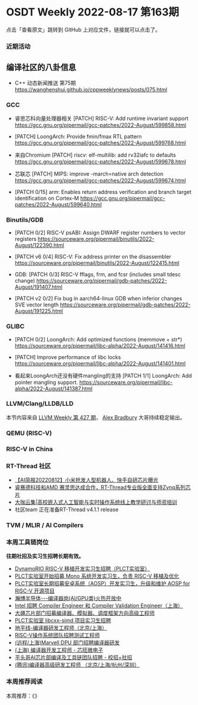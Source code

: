 # OSDT Weekly 2022-08-17 第163期

点击「查看原文」跳转到 GitHub 上对应文件，链接就可以点击了。

### 近期活动

## 编译社区的八卦信息

- C++ 动态新闻推送 第75期
  https://wanghenshui.github.io/cppweeklynews/posts/075.html

### GCC

- 睿思芯科向量处理器相关
  [PATCH] RISC-V: Add runtime invariant support
  https://gcc.gnu.org/pipermail/gcc-patches/2022-August/599858.html

- [PATCH] LoongArch: Provide fmin/fmax RTL pattern
  https://gcc.gnu.org/pipermail/gcc-patches/2022-August/599768.html

- 来自Chromium [PATCH] riscv: elf-multilib: add rv32iafc to defaults
  https://gcc.gnu.org/pipermail/gcc-patches/2022-August/599678.html

- 芯联芯 [PATCH] MIPS: improve -march=native arch detection
  https://gcc.gnu.org/pipermail/gcc-patches/2022-August/599674.html

- [PATCH 0/15] arm: Enables return address verification and branch target identification on Cortex-M
  https://gcc.gnu.org/pipermail/gcc-patches/2022-August/599640.html

### Binutils/GDB

- [PATCH 0/2] RISC-V psABI: Assign DWARF register numbers to vector registers
  https://sourceware.org/pipermail/binutils/2022-August/122390.html

- [PATCH v6 0/4] RISC-V: Fix address printer on the disassembler
  https://sourceware.org/pipermail/binutils/2022-August/122415.html

- GDB: [PATCH 0/3] RISC-V fflags, frm, and fcsr (includes small tdesc change)
  https://sourceware.org/pipermail/gdb-patches/2022-August/191407.html

- [PATCH v2 0/2] Fix bug in aarch64-linux GDB when inferior changes SVE vector length
  https://sourceware.org/pipermail/gdb-patches/2022-August/191225.html

### GLIBC

- [PATCH 0/2] LoongArch: Add optimized functions (memmove + str*)
  https://sourceware.org/pipermail/libc-alpha/2022-August/141416.html

- [PATCH] Improve performance of libc locks
  https://sourceware.org/pipermail/libc-alpha/2022-August/141401.html

- 看起来LoongArch还没有硬件mangling的支持
  [PATCH 1/1] LoongArch: Add pointer mangling support.
  https://sourceware.org/pipermail/libc-alpha/2022-August/141387.html

### LLVM/Clang/LLDB/LLD

本节内容来自 [LLVM Weekly 第 427 期](http://llvmweekly.org/issue/427)，
[Alex Bradbury](https://www.linkedin.com/in/alex-bradbury/) 大哥持续稳定输出。

### QEMU (RISC-V)

### RISC-V in China

### RT-Thread 社区

- [【AI简报20220812】小米抢发人型机器人、快手自研芯片曝光](https://mp.weixin.qq.com/s/4eSXxufFw9eh3iNNc1KLQw)
- [睿赛德科技和AMD 赛灵思达成合作，RT-Thread专业版全面支持Zynq系列芯片](https://mp.weixin.qq.com/s/wJ6j96CgkUKvOyeWp7AJDw)
- [大咖云集|高校嵌入式人工智能与实时操作系统线上教学研讨与师资培训](https://mp.weixin.qq.com/s/cmI7ECLs0w_yFbV_-ggqww)
- 社区team 正在准备RT-Thread v4.1.1 release


### TVM / MLIR / AI Compilers

### 本周工具链岗位

**往期社招及实习生招聘长期有效。**

- [DynamoRIO RISC-V 移植开发实习生招聘（PLCT实验室）](https://mp.weixin.qq.com/s/J_5TjT6DOqeOXJXQI5VQxw)
- [PLCT实验室开始招募 Mono 系统开发实习生，负责 RISC-V 移植及优化](https://mp.weixin.qq.com/s/whEW7Hay1jIP1tBzIPay1A)
- [PLCT实验室长期招募安卓系统（AOSP）开发实习生，升级和维护 AOSP for RISC-V 开源项目](https://mp.weixin.qq.com/s/dJP2cEB1nex2inR5c-cJog)
- [瀚博半导体---编译器岗(AI/GPU类)火热开放中](https://mp.weixin.qq.com/s/8_KjZYa2Il4PglaGyBWk4Q)
- [Intel 招聘 Compiler Engineer 和 Compiler Validation Engineer（上海）](https://mp.weixin.qq.com/s/I3DWxXODNoLRr0kN2xMZLQ)
- [大疆芯片部门招募编译器、模拟器、调度框架方向高级工程师](https://mp.weixin.qq.com/s/Wn5NzAtUTwQNXKRvMVQWLA)
- [PLCT实验室 libcxx-simd 项目实习生招聘](https://mp.weixin.qq.com/s/EIVx5cY74GlodirySY97Qw)
- [地平线-编译器研发工程师（北京/上海）](https://mp.weixin.qq.com/s/MYObl7iWIbyrTz9hCmKWYA)
- [RISC-V操作系统团队招聘测试工程师](https://mp.weixin.qq.com/s/inLFS4pI1F74m_oJ2I7xjQ)
- [(远程/上海)Marvell DPU 部门招聘编译器研发](https://mp.weixin.qq.com/s/B6JjAhF3TZjezD1tjYHDaw)
- [(上海) 编译器开发工程师 - 芯旺微电子](https://mp.weixin.qq.com/s/nqe1-7qffnc0CaejYkpKyw)
- [平头哥AI芯片部编译及工具链团队招聘 - 校招+社招](https://mp.weixin.qq.com/s/kARbXtJotRPCNMrV-yOanA)
- [(腾讯)编译器高级研发工程师 （北京/上海/杭州/深圳）](https://mp.weixin.qq.com/s/DF-2qmHmpKZtJ1djHXM1Ug)

### 本周推荐阅读

本周推荐：《》

